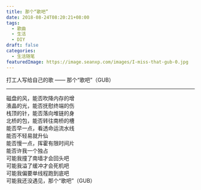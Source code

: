```yaml
---
title: 那个“歌吧”
date: 2018-08-24T08:20:21+08:00
tags:
  - 歌曲
  - 生活
  - DIY
draft: false
categories:
  - 生活随笔
featuredImage: https://image.seanxp.com/images/I-miss-that-gub-0.jpg
---
```

打工人写给自己的歌 —— 那个“歌吧”（GUB）
<!--more-->

---

磁盘的风，能否吹降内存的增  
液晶的光，能否抚慰终端的伤  
栈顶的针，能否落向堆链的身  
北桥的包，能否转往南桥的槽  
能否早一点，看透命运流水线  
能否不轻易就升仙  
能否慢一点，挥霍有限时间片  
能否许我一个独占  
可能我撞了南墙才会回头吧  
可能我溢了缓冲才会死机吧  
可能我偏要单线程跑到底吧  
可能我还没遇见，那个“歌吧”（GUB）  
